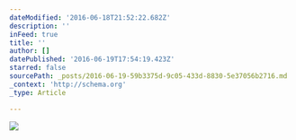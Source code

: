 ```yaml
---
dateModified: '2016-06-18T21:52:22.682Z'
description: ''
inFeed: true
title: ''
author: []
datePublished: '2016-06-19T17:54:19.423Z'
starred: false
sourcePath: _posts/2016-06-19-59b3375d-9c05-433d-8830-5e37056b2716.md
_context: 'http://schema.org'
_type: Article

---
```

![](https://the-grid-user-content.s3-us-west-2.amazonaws.com/d4751efb-3d15-484e-8d6a-57a944870ddc.jpg)